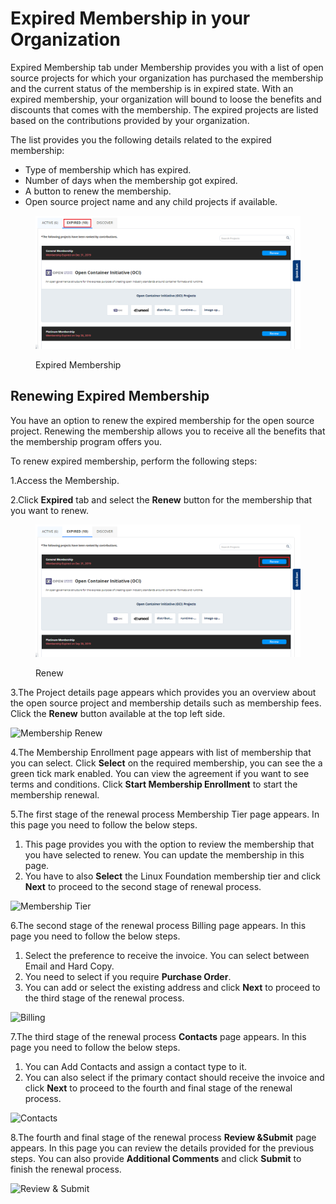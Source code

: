 # Expired Membership in your Organization

Expired Membership tab under Membership provides you with a list of open source projects for which your organization has purchased the membership and the current status of the membership is in expired state. With an expired membership, your organization will bound to loose the benefits and discounts that comes with the membership. The expired projects are listed based on the contributions provided by your organization.

The list provides you the following details related to the expired membership:

* Type of membership which has expired.
* Number of days when the membership got expired.
* A button to renew the membership.
* Open source project name and any child projects if available.

<figure><img src="../../.gitbook/assets/Expired.png" alt=""><figcaption><p>Expired Membership </p></figcaption></figure>

## Renewing Expired Membership

You have an option to renew the expired membership for the open source project. Renewing the membership allows you to receive all the benefits that the membership program offers you.

To renew expired membership, perform the following steps:

1.Access the Membership.

2.Click **Expired** tab and select the **Renew** button for the membership that you want to renew.

<figure><img src="../../.gitbook/assets/Expired Renew.png" alt=""><figcaption><p>Renew</p></figcaption></figure>

3.The Project details page appears which provides you an overview about the open source project and membership details such as membership fees. Click the **Renew** button available at the top left side.

![Membership Renew](https://files.gitbook.com/v0/b/gitbook-28427.appspot.com/o/assets%2F-MgAESFs0H7zYsmTgcOZ%2F-MgtJNDs\_rmRDPQQfpTt%2F-MgtuQbWD6H7P7avte9V%2FRenew\_Details.png?alt=media\&token=33067ba0-9e57-423a-91fa-3452bce2ec61)

4.The Membership Enrollment page appears with list of membership that you can select. Click **Select** on the required membership, you can see the a green tick mark enabled. You can view the agreement if you want to see terms and conditions. Click **Start Membership Enrollment** to start the membership renewal.

5.The first stage of the renewal process Membership Tier page appears. In this page you need to follow the below steps.

1. This page provides you with the option to review the membership that you have selected to renew. You can update the membership in this page.
2. You have to also **Select** the Linux Foundation membership tier and click **Next** to proceed to the second stage of renewal process.

![Membership Tier](https://files.gitbook.com/v0/b/gitbook-28427.appspot.com/o/assets%2F-MgAESFs0H7zYsmTgcOZ%2F-MgtJNDs\_rmRDPQQfpTt%2F-MgtyNMI\_\_UVvnWWrIx1%2F1stage.gif?alt=media\&token=0299c05f-a27f-4c00-8528-9d51c7cf7f23)

6.The second stage of the renewal process Billing page appears. In this page you need to follow the below steps.

1. Select the preference to receive the invoice. You can select between Email and Hard Copy.
2. You need to select if you require **Purchase Order**.
3. You can add or select the existing address and click **Next** to proceed to the third stage of the renewal process.

![Billing](https://files.gitbook.com/v0/b/gitbook-28427.appspot.com/o/assets%2F-MgAESFs0H7zYsmTgcOZ%2F-MgtJNDs\_rmRDPQQfpTt%2F-Mgtzb-PpzmUUAn8Gz29%2F2ndstage.gif?alt=media\&token=4054d91d-8d8f-4a6e-8e23-caa45cc80ba3)

7.The third stage of the renewal process **Contacts** page appears. In this page you need to follow the below steps.

1. You can Add Contacts and assign a contact type to it.
2. You can also select if the primary contact should receive the invoice and click **Next** to proceed to the fourth and final stage of the renewal process.

![Contacts](https://files.gitbook.com/v0/b/gitbook-28427.appspot.com/o/assets%2F-MgAESFs0H7zYsmTgcOZ%2F-Mgu-bXAf0XoA2AxCgFV%2F-MguQg8BSSDn1SoW0EOv%2F3rd%20Stage.gif?alt=media\&token=2d6cc745-6a18-4818-a208-cbf301be8e8a)

8.The fourth and final stage of the renewal process **Review \&Submit** page appears. In this page you can review the details provided for the previous steps. You can also provide **Additional Comments** and click **Submit** to finish the renewal process.

![Review & Submit](https://files.gitbook.com/v0/b/gitbook-28427.appspot.com/o/assets%2F-MgAESFs0H7zYsmTgcOZ%2F-Mgu-bXAf0XoA2AxCgFV%2F-MguSLostoasVimgqX6U%2F4th%20stage.gif?alt=media\&token=276b353f-abe5-46e9-b343-69b6743ef949)
